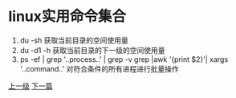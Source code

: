 # linux实用命令集合
1. du -sh 获取当前目录的空间使用量
2. du -d1 -h 获取当前目录的下一级的空间使用量
3. ps -ef | grep '..process..' | grep -v grep |awk '{print $2}'| xargs '..command..' 对符合条件的所有进程进行批量操作





































[上一级](base.md)
[下一篇](linux.md)
